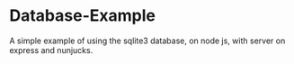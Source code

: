 # Database-Example
A simple example of using the sqlite3 database, on node js, with server on express and nunjucks.
